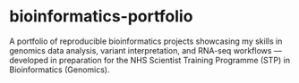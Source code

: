 # bioinformatics-portfolio
A portfolio of reproducible bioinformatics projects showcasing my skills in genomics data analysis, variant interpretation, and RNA-seq workflows — developed in preparation for the NHS Scientist Training Programme (STP) in Bioinformatics (Genomics).

